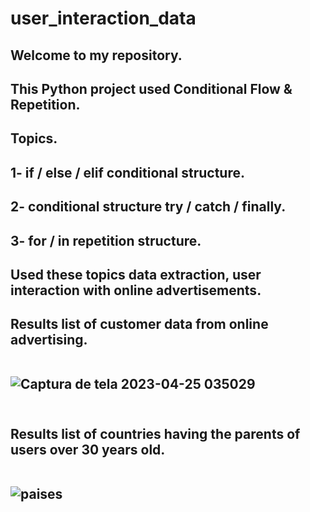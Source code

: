 # user_interaction_data

<h2>Welcome to my repository.
<h2>This Python project used Conditional Flow & Repetition.

<h2>Topics.
<h2>1- if / else / elif conditional structure.
<h2>2- conditional structure try / catch / finally.
<h2>3- for / in repetition structure.
<h2>Used these topics data extraction, user interaction with online advertisements.
<h2>Results list of customer data from online advertising.
<br><br>

![Captura de tela 2023-04-25 035029](https://user-images.githubusercontent.com/122386488/234198871-520c296a-380a-472a-8ae5-4355ffefaf3e.png)
<br><br>

<h2>Results list of countries having the parents of users over 30 years old.
<br><br>

![paises](https://user-images.githubusercontent.com/122386488/234199694-92a8c7af-7d3f-4365-b931-bffa2b005163.png)

